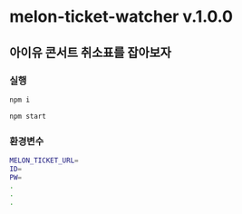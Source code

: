 # melon-ticket-watcher v.1.0.0

## 아이유 콘서트 취소표를 잡아보자

### 실행

```bash
npm i

npm start
```

### 환경변수

```bash
MELON_TICKET_URL=
ID=
PW=
.
.
.
```
